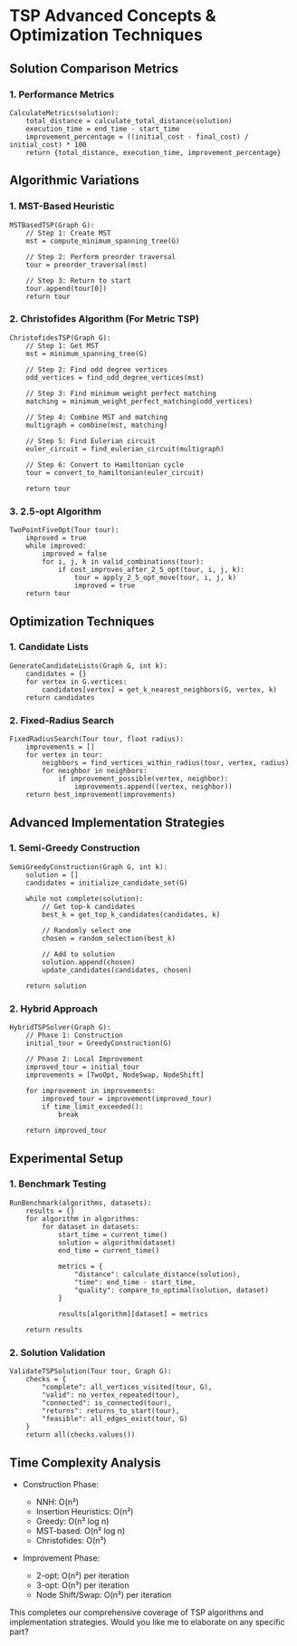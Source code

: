 # TSP Advanced Concepts & Optimization Techniques

## Solution Comparison Metrics

### 1. Performance Metrics
```pseudocode
CalculateMetrics(solution):
    total_distance = calculate_total_distance(solution)
    execution_time = end_time - start_time
    improvement_percentage = ((initial_cost - final_cost) / initial_cost) * 100
    return {total_distance, execution_time, improvement_percentage}
```

## Algorithmic Variations

### 1. MST-Based Heuristic
```pseudocode
MSTBasedTSP(Graph G):
    // Step 1: Create MST
    mst = compute_minimum_spanning_tree(G)
    
    // Step 2: Perform preorder traversal
    tour = preorder_traversal(mst)
    
    // Step 3: Return to start
    tour.append(tour[0])
    return tour
```

### 2. Christofides Algorithm (For Metric TSP)
```pseudocode
ChristofidesTSP(Graph G):
    // Step 1: Get MST
    mst = minimum_spanning_tree(G)
    
    // Step 2: Find odd degree vertices
    odd_vertices = find_odd_degree_vertices(mst)
    
    // Step 3: Find minimum weight perfect matching
    matching = minimum_weight_perfect_matching(odd_vertices)
    
    // Step 4: Combine MST and matching
    multigraph = combine(mst, matching)
    
    // Step 5: Find Eulerian circuit
    euler_circuit = find_eulerian_circuit(multigraph)
    
    // Step 6: Convert to Hamiltonian cycle
    tour = convert_to_hamiltonian(euler_circuit)
    
    return tour
```

### 3. 2.5-opt Algorithm
```pseudocode
TwoPointFiveOpt(Tour tour):
    improved = true
    while improved:
        improved = false
        for i, j, k in valid_combinations(tour):
            if cost_improves_after_2_5_opt(tour, i, j, k):
                tour = apply_2_5_opt_move(tour, i, j, k)
                improved = true
    return tour
```

## Optimization Techniques

### 1. Candidate Lists
```pseudocode
GenerateCandidateLists(Graph G, int k):
    candidates = {}
    for vertex in G.vertices:
        candidates[vertex] = get_k_nearest_neighbors(G, vertex, k)
    return candidates
```

### 2. Fixed-Radius Search
```pseudocode
FixedRadiusSearch(Tour tour, float radius):
    improvements = []
    for vertex in tour:
        neighbors = find_vertices_within_radius(tour, vertex, radius)
        for neighbor in neighbors:
            if improvement_possible(vertex, neighbor):
                improvements.append((vertex, neighbor))
    return best_improvement(improvements)
```

## Advanced Implementation Strategies

### 1. Semi-Greedy Construction
```pseudocode
SemiGreedyConstruction(Graph G, int k):
    solution = []
    candidates = initialize_candidate_set(G)
    
    while not complete(solution):
        // Get top-k candidates
        best_k = get_top_k_candidates(candidates, k)
        
        // Randomly select one
        chosen = random_selection(best_k)
        
        // Add to solution
        solution.append(chosen)
        update_candidates(candidates, chosen)
    
    return solution
```

### 2. Hybrid Approach
```pseudocode
HybridTSPSolver(Graph G):
    // Phase 1: Construction
    initial_tour = GreedyConstruction(G)
    
    // Phase 2: Local Improvement
    improved_tour = initial_tour
    improvements = [TwoOpt, NodeSwap, NodeShift]
    
    for improvement in improvements:
        improved_tour = improvement(improved_tour)
        if time_limit_exceeded():
            break
    
    return improved_tour
```

## Experimental Setup

### 1. Benchmark Testing
```pseudocode
RunBenchmark(algorithms, datasets):
    results = {}
    for algorithm in algorithms:
        for dataset in datasets:
            start_time = current_time()
            solution = algorithm(dataset)
            end_time = current_time()
            
            metrics = {
                "distance": calculate_distance(solution),
                "time": end_time - start_time,
                "quality": compare_to_optimal(solution, dataset)
            }
            
            results[algorithm][dataset] = metrics
    
    return results
```

### 2. Solution Validation
```pseudocode
ValidateTSPSolution(Tour tour, Graph G):
    checks = {
        "complete": all_vertices_visited(tour, G),
        "valid": no_vertex_repeated(tour),
        "connected": is_connected(tour),
        "returns": returns_to_start(tour),
        "feasible": all_edges_exist(tour, G)
    }
    return all(checks.values())
```

## Time Complexity Analysis
- Construction Phase:
  - NNH: O(n²)
  - Insertion Heuristics: O(n²)
  - Greedy: O(n² log n)
  - MST-based: O(n² log n)
  - Christofides: O(n³)

- Improvement Phase:
  - 2-opt: O(n²) per iteration
  - 3-opt: O(n³) per iteration
  - Node Shift/Swap: O(n²) per iteration

This completes our comprehensive coverage of TSP algorithms and implementation strategies. Would you like me to elaborate on any specific part?